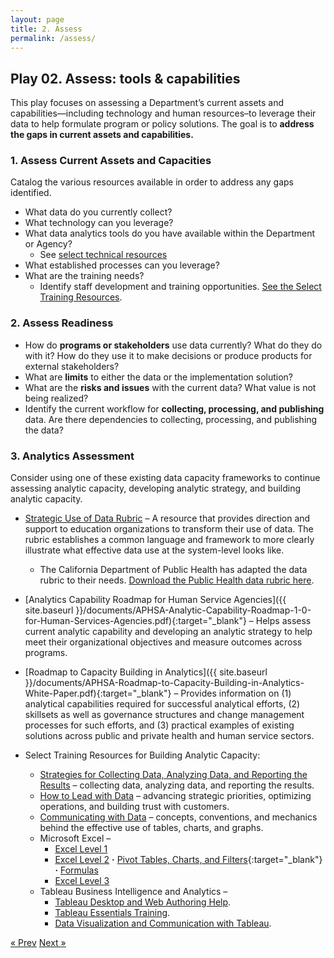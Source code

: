 ```yaml
---
layout: page
title: 2. Assess
permalink: /assess/
---
```

## Play 02. Assess: tools & capabilities

This play focuses on assessing a Department’s current assets and capabilities—including technology and human resources–to leverage their data to help formulate program or policy solutions. The goal is to **address the gaps in current assets and capabilities.**
  
  ### 1. Assess Current Assets and Capacities

Catalog the various resources available in order to address any gaps identified.

  * What data do you currently collect?
  * What technology can you leverage?
  * What data analytics tools do you have available within the Department or Agency?
    * See [select technical resources](https://chhsdata.github.io/dataplaybook/resource_library/#technicalresources)
  * What established processes can you leverage?
  * What are the training needs?
    * Identify staff development and training opportunities. [See the Select Training Resources](https://chhsdata.github.io/dataplaybook/resource_library/#trainingresources).

 ### 2. Assess Readiness

  * How do **programs or stakeholders** use data currently? What do they do with it? How do they use it to make decisions or produce products for external stakeholders?
  * What are **limits** to either the data or the implementation solution?
  * What are the **risks and issues** with the current data? What value is not being realized?
  * Identify the current workflow for **collecting, processing, and publishing** data. Are there dependencies to collecting, processing, and publishing the data?

 ### 3. Analytics Assessment

Consider using one of these existing data capacity frameworks to continue assessing analytic capacity, developing analytic strategy, and building analytic capacity.

  * [Strategic Use of Data Rubric](https://sdp.cepr.harvard.edu/strategic-use-data-rubric/) – A resource that provides direction and support to education organizations to transform their use of data. The rubric establishes a common language and framework to more clearly illustrate what effective data use at the system-level looks like.
    * The California Department of Public Health has adapted the data rubric to their needs. [Download the Public Health data rubric here](https://github.com/chhsdata/dataplaybook/raw/gh-pages/documents/Public-Health-Strategic-Use-of-Data-Rubric-09-04-18.docx).

  * [Analytics Capability Roadmap for Human Service Agencies]({{ site.baseurl }}/documents/APHSA-Analytic-Capability-Roadmap-1-0-for-Human-Services-Agencies.pdf){:target="_blank"} – Helps assess current analytic capability and developing an analytic strategy to help meet their organizational objectives and measure outcomes across programs.

  * [Roadmap to Capacity Building in Analytics]({{ site.baseurl }}/documents/APHSA-Roadmap-to-Capacity-Building-in-Analytics-White-Paper.pdf){:target="_blank"} – Provides information on (1) analytical capabilities required for successful analytical efforts, (2) skillsets as well as governance structures and change management processes for such efforts, and (3) practical examples of existing solutions across public and private health and human service sectors.
  * Select Training Resources for Building Analytic Capacity:
    * [Strategies for Collecting Data, Analyzing Data, and Reporting the Results](http://www.calhr.ca.gov/Training/Pages/course-description.aspx?class=Strategies%20for%20Collecting%20Data,%20Analyzing%20Data,%20and%20Reporting%20the%20Results) – collecting data, analyzing data, and reporting the results.
    * [How to Lead with Data](http://www.calhr.ca.gov/Training/Pages/course-description.aspx?class=How%20to%20Lead%20with%20Data) – advancing strategic priorities, optimizing operations, and building trust with customers.
    * [Communicating with Data](http://www.calhr.ca.gov/Training/Pages/course-description.aspx?class=Communicating%20with%20Data) – concepts, conventions, and mechanics behind the effective use of tables, charts, and graphs.
    * Microsoft Excel – 
      * [Excel Level 1](http://www.calhr.ca.gov/Training/Pages/course-description.aspx?class=Excel%20Level%201)
      * [Excel Level 2](http://www.calhr.ca.gov/Training/Pages/course-description.aspx?class=Excel%20Level%202) **·** [Pivot Tables, Charts, and Filters](http://www.calhr.ca.gov/Training/Pages/course-description.aspx?class=Excel%20Level%202%20(Pivot%20Tables,%20Charts%20and%20Filters)){:target="_blank"} **·** <a href="http://www.calhr.ca.gov/Training/Pages/course-description.aspx?class=Excel%20Level%202%20(Formulas)" target="_blank">Formulas</a>
      * [Excel Level 3](http://www.calhr.ca.gov/Training/Pages/course-description.aspx?class=Excel%20Level%203)
    * Tableau Business Intelligence and Analytics – 
      * [Tableau Desktop and Web Authoring Help](https://onlinehelp.tableau.com/current/pro/desktop/en-us/default.htm). 
      * [Tableau Essentials Training](https://www.lynda.com/Tableau-tutorials/Tableau-9-Essential-Training/386886-2.html). 
      * [Data Visualization and Communication with Tableau](https://www.coursera.org/learn/analytics-tableau/). 


<!-- Pagination -->
<div class="pagination">
  <a class="pagination-item older" href="{{ site.baseurl }}/define">&laquo; Prev</a>
  <a class="pagination-item newer" href="{{ site.baseurl }}/implement">Next &raquo;</a>
</div>

